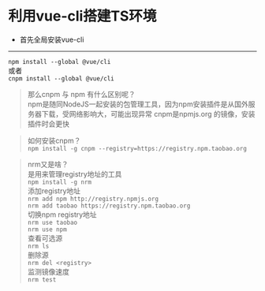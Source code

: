 # 利用vue-cli搭建TS环境
+ 首先全局安装vue-cli  
---
`npm install --global @vue/cli`  
或者  
 `cnpm install --global @vue/cli`     
>那么cnpm 与 npm 有什么区别呢？  
>npm是随同NodeJS一起安装的包管理工具，因为npm安装插件是从国外服务器下载，受网络影响大，可能出现异常
>cnpm是npmjs.org 的镜像，安装插件时会更快

>如何安装cnpm？  
`npm install -g cnpm --registry=https://registry.npm.taobao.org`   

>nrm又是啥？  
>是用来管理registry地址的工具  
>`npm install -g nrm`    
>添加registry地址  
>`nrm add npm http://registry.npmjs.org`  
>`nrm add taobao https://registry.npm.taobao.org`  
>切换npm registry地址  
>`nrm use taobao`  
  `nrm use npm`  
>查看可选源  
>`nrm ls`   
>删除源  
>`nrm del <registry>`  
>监测镜像速度  
>`nrm test`
